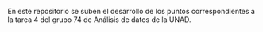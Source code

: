 En este repositorio se suben el desarrollo de los puntos correspondientes a la tarea 4 del grupo 74 de Análisis de datos de la UNAD.
